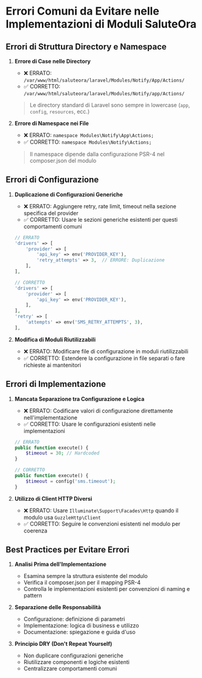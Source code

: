 # Errori Comuni da Evitare nelle Implementazioni di Moduli SaluteOra

## Errori di Struttura Directory e Namespace

1. **Errore di Case nelle Directory**
   - ❌ ERRATO: `/var/www/html/saluteora/laravel/Modules/Notify/App/Actions/`
   - ✅ CORRETTO: `/var/www/html/saluteora/laravel/Modules/Notify/app/Actions/`
   
   > Le directory standard di Laravel sono sempre in lowercase (`app`, `config`, `resources`, ecc.)

2. **Errore di Namespace nei File**
   - ❌ ERRATO: `namespace Modules\Notify\App\Actions;`
   - ✅ CORRETTO: `namespace Modules\Notify\Actions;`
   
   > Il namespace dipende dalla configurazione PSR-4 nel composer.json del modulo

## Errori di Configurazione

1. **Duplicazione di Configurazioni Generiche**
   - ❌ ERRATO: Aggiungere retry, rate limit, timeout nella sezione specifica del provider
   - ✅ CORRETTO: Usare le sezioni generiche esistenti per questi comportamenti comuni

   ```php
   // ERRATO
   'drivers' => [
       'provider' => [
           'api_key' => env('PROVIDER_KEY'),
           'retry_attempts' => 3,  // ERRORE: Duplicazione
       ],
   ],
   
   // CORRETTO
   'drivers' => [
       'provider' => [
           'api_key' => env('PROVIDER_KEY'),
       ],
   ],
   'retry' => [
       'attempts' => env('SMS_RETRY_ATTEMPTS', 3),
   ],
   ```

2. **Modifica di Moduli Riutilizzabili**
   - ❌ ERRATO: Modificare file di configurazione in moduli riutilizzabili
   - ✅ CORRETTO: Estendere la configurazione in file separati o fare richieste ai mantenitori

## Errori di Implementazione

1. **Mancata Separazione tra Configurazione e Logica**
   - ❌ ERRATO: Codificare valori di configurazione direttamente nell'implementazione
   - ✅ CORRETTO: Usare le configurazioni esistenti nelle implementazioni

   ```php
   // ERRATO
   public function execute() {
       $timeout = 30; // Hardcoded
   }
   
   // CORRETTO
   public function execute() {
       $timeout = config('sms.timeout');
   }
   ```

2. **Utilizzo di Client HTTP Diversi**
   - ❌ ERRATO: Usare `Illuminate\Support\Facades\Http` quando il modulo usa `GuzzleHttp\Client`
   - ✅ CORRETTO: Seguire le convenzioni esistenti nel modulo per coerenza

## Best Practices per Evitare Errori

1. **Analisi Prima dell'Implementazione**
   - Esamina sempre la struttura esistente del modulo
   - Verifica il composer.json per il mapping PSR-4
   - Controlla le implementazioni esistenti per convenzioni di naming e pattern

2. **Separazione delle Responsabilità**
   - Configurazione: definizione di parametri
   - Implementazione: logica di business e utilizzo
   - Documentazione: spiegazione e guida d'uso

3. **Principio DRY (Don't Repeat Yourself)**
   - Non duplicare configurazioni generiche
   - Riutilizzare componenti e logiche esistenti
   - Centralizzare comportamenti comuni
